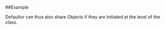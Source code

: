 
<!---
FrozenIsBool True
-->

##Example

Defaultor can thus also share Objects if they are initiated at the level of the class.